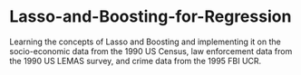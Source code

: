 # Lasso-and-Boosting-for-Regression
Learning the concepts of Lasso and Boosting and implementing it on the socio-economic data from the 1990 US Census, law enforcement data from the 1990 US LEMAS survey, and crime data from the 1995 FBI UCR.
